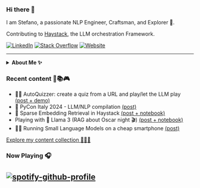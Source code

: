 ### Hi there 👋

I am Stefano, a passionate  NLP Engineer, Craftsman, and Explorer 🧭.

Contributing to [Haystack](https://github.com/deepset-ai/haystack), the LLM orchestration Framework.

<p align="left">
  <a href="https://www.linkedin.com/in/stefano-fiorucci/"><img alt="LinkedIn" title="LinkedIn"src="https://img.shields.io/badge/linkedin-%230077B5.svg?&style=for-the-badge&logo=linkedin&logoColor=white"></a>
    <a href="https://stackoverflow.com/users/10883094/stefano-fiorucci-anakin87/"><img alt="Stack Overflow" title="Stack Overflow"src="https://img.shields.io/badge/-Stackoverflow-FE7A16?style=for-the-badge&logo=stack-overflow&logoColor=white"></a>
   <a href="https://stefano-fiorucci.netlify.app/"><img alt="Website" title="Website" src="https://img.shields.io/badge/💻-website-informational?style=for-the-badge&labelColor=blue"></a>   
</p>

<hr/>
<details><summary><strong>About Me ✨</strong></summary>
  
💫 Structural Engineer turned Software Engineer with a **passion** for exploring the realms of Machine Learning and Natural Language Processing.

🔍 Formerly at 01S for 5 years, I specialized in information extraction and retrieval from unstructured documents, making valuable information accessible to Italian citizens.

💙 Currently, I am proud to be part of deepset, contributing to [Haystack](https://github.com/deepset-ai/haystack), the open-source LLM Framework 🏗️. I enjoy engaging with a vibrant community of users and contributors.
  
In my spare time:
* I often take meditative walks :walking:
* I dedicate myself to social volunteering :star:
* I am part of a theatre group, I read, I watch films... :art:
</details>

### Recent content 🧪📚🎮
<!--content start-->
- 🧑‍🏫 AutoQuizzer: create a quiz from a URL and play/let the LLM play [(post + demo)](https://www.linkedin.com/posts/stefano-fiorucci_haystack-llm-largelanguagemodels-activity-7196811317951770624-vhPa)
- 🐍 PyCon Italy 2024 - LLM/NLP compilation [(post)](https://www.linkedin.com/posts/stefano-fiorucci_haystack-pycon-nlp-activity-7194592237719109634-efoO)
- 🔎 Sparse Embedding Retrieval in Haystack [(post + notebook)](https://www.linkedin.com/posts/stefano-fiorucci_haystack-informationretrieval-nlp-activity-7190716915072299009-POI3)
- Playing with 🦙 Llama 3 (RAG about Oscar night 🎬) [(post + notebook)](https://www.linkedin.com/posts/stefano-fiorucci_haystack-llm-llama-activity-7187101027047813120-d7Tx)
- 🦙📱 Running Small Language Models on a cheap smartphone [(post)](https://www.linkedin.com/posts/stefano-fiorucci_llm-genai-edgecomputing-activity-7183365537618411520-PU2s)
<!--content end-->

[Explore my content collection 🧩🧩🧩](https://github.com/anakin87/content-collection)

### Now Playing 🎧
[![spotify-github-profile](https://spotify-github-profile.vercel.app/api/view?uid=11144145828&cover_image=true&theme=novatorem&bar_color=634eb1&bar_color_cover=false)](https://open.spotify.com/user/11144145828)
<br/>
---
<!--
**anakin87/anakin87** is a ✨ _special_ ✨ repository because its `README.md` (this file) appears on your GitHub profile.

Here are some ideas to get you started:

- 🔭 I’m currently working on ...
- 🌱 I’m currently learning ...
- 👯 I’m looking to collaborate on ...
- 🤔 I’m looking for help with ...
- 💬 Ask me about ...
- 📫 How to reach me: ...
- 😄 Pronouns: ...
- ⚡ Fun fact: ...
-->
